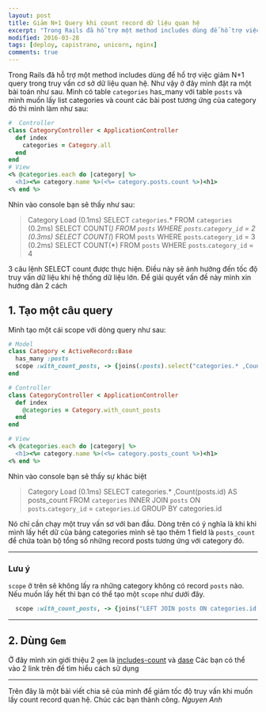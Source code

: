 ```yaml
---
layout: post
title: Giảm N+1 Query khi count record dữ liệu quan hệ
excerpt: "Trong Rails đã hỗ trợ một method includes dùng để hổ trợ việc giảm N+1 query trong truy vấn cơ sở dữ liệu quan hệ. Như vậy ở đây mình đặt ra một bài toán như sau."
modified: 2016-03-28
tags: [deploy, capistrano, unicorn, nginx]
comments: true
---
```

Trong Rails đã hỗ trợ một method includes dùng để hổ trợ việc giảm N+1 query trong truy vấn cơ sở dữ liệu quan hệ. Như vậy ở đây mình đặt ra một bài toán như sau.
Mình có table `categories`  has_many với table `posts` và mình muốn lấy list categories và count các bài post tương ứng của category đó thì mình làm như sau:

```ruby
#  Controller
class CategoryController < ApplicationController
  def index
    categories = Category.all
  end
end
# View
<% @categories.each do |category| %>
  <h1><%= category.name %>(<%= category.posts.count %>)<h1>
<% end %>
```
Nhìn vào console bạn sẽ thấy như sau:

>Category Load (0.1ms)  SELECT `categories`.* FROM `categories`
   (0.2ms)  SELECT COUNT(*) FROM `posts` WHERE `posts`.`category_id` = 2
   (0.3ms)  SELECT COUNT(*) FROM `posts` WHERE `posts`.`category_id` = 3
   (0.2ms)  SELECT COUNT(*) FROM `posts` WHERE `posts`.`category_id` = 4

3 câu lệnh SELECT count được thực hiện.  Điều này sẽ ảnh hưởng đến tốc độ truy vấn dữ liệu khi hệ thống dữ liệu lớn. Để giải quyết vấn đề này mình xin hướng dãn 2 cách 
## 1. Tạo một câu query
Mình tạo một cái scope với dòng query như sau:

``` ruby
# Model
class Category < ActiveRecord::Base
  has_many :posts
  scope :with_count_posts, -> {joins(:posts).select("categories.* ,Count(posts.id) AS posts_count").group("categories.id")}
end

# Controller
class CategoryController < ApplicationController
  def index
    @categories = Category.with_count_posts
  end
end

# View
<% @categories.each do |category| %>
  <h1><%= category.name %>(<%= category.posts_count %>)<h1>
<% end %>
```

Nhìn vào console bạn sẽ thấy sự khác biệt
>Category Load (0.1ms)  SELECT categories.* ,Count(posts.id) AS posts_count FROM `categories` INNER JOIN `posts` ON `posts`.`category_id` = `categories`.`id` GROUP BY categories.id

Nó chỉ cần chạy một truy vấn sơ với ban đầu. Dòng trên có ý nghĩa là khi khi mình lấy hết dữ của bảng categories mình sẽ tạo thêm 1 field là `posts_count` để chứa toàn bộ tổng số những record posts tương ứng với category đó.

------------------------------------------------------------
###  Lưu ý
 `scope` ở trên sẽ không lấy ra những category không có record `posts`  nào. Nếu muốn lấy hết thì bạn có thể tạo một `scope` như dưới đây.
 
``` ruby
  scope :with_count_posts, -> {joins("LEFT JOIN posts ON categories.id = posts.category_id").select("categories.* ,Count(posts.id) AS posts_count").group("categories.id")}
```  
-------------------------------------------------------------

## 2. Dùng `Gem`
Ở đây mình xin giới thiệu 2 `gem` là [includes-count](https://github.com/manastech/includes-count) và [dase](https://github.com/vovayartsev/dase)
Các bạn có thể vào 2 link trên để tìm hiểu cách sử dụng

---------------------------
Trên đây là một bài viết chia sẽ của mình để giảm tốc độ truy vấn khi muốn lấy count record quan hệ. Chúc các bạn thành công.
*Nguyen Anh*
